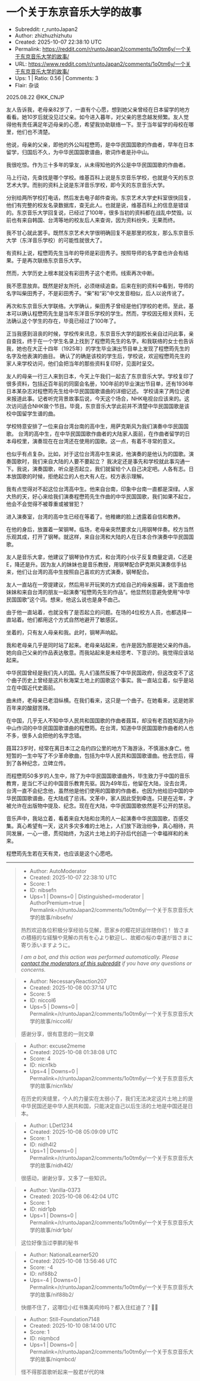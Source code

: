 # 一个关于东京音乐大学的故事

- Subreddit: r_runtoJapan2
- Author: zhizhuzhizhutu
- Created: 2025-10-07 22:38:10 UTC
- Permalink: https://reddit.com/r/runtoJapan2/comments/1o0tm6y/一个关于东京音乐大学的故事/
- URL: https://www.reddit.com/r/runtoJapan2/comments/1o0tm6y/一个关于东京音乐大学的故事/
- Ups: 1 | Ratio: 0.56 | Comments: 3
- Flair: 杂谈


2025.08.22 @KK_CNJP

友人告诉我，老母亲82岁了，一直有个心愿，想到她父亲曾经在日本留学的地方看看。她10岁后就没见过父亲。如今进入暮年，对父亲的思念越发频繁。友人觉得他有责任满足年迈母亲的心愿，希望我协助联络一下。至于当年留学的母校在哪里，他们也不清楚。

他说，母亲的父亲，即他的外公叫程懋筠，是中华民国国歌的作曲者，早年在日本留学，归国后不久，为中华民国国歌谱曲，歌词作者是孙中山。

我很吃惊。作为三十多年的挚友，从未得知他的外公是中华民国国歌的作曲者。

马上行动，先查找是哪个学校。维基百科上说是东京音乐学校，也就是今天的东京艺术大学。而别的资料上说是东洋音乐学校，即今天的东京音乐大学。

分别给两所学校打电话，然后发去电子邮件查询。东京艺术大学史料室很快回复，他们有完整的校友名录数据库，查无此人。也就是说，维基百科上的信息是错误的。东京音乐大学回复说，已经过了100年，很多当初的资料都在战乱中焚毁。以前也有来自韩国、台湾等地的校友后人来查询，因为资料纷失，无果而终。

我不甘心就此罢手。既然东京艺术大学很明确回复不是那里的校友，那么东京音乐大学（东洋音乐学校）的可能性就很大了。

有资料上说，程懋筠先生当年的导师是彩田秀子。按照导师的名字查也许会有结果。于是再次联络东京音乐大学。

然而，大学历史上根本就没有彩田秀子这个老师。线索再次中断。

我不愿意放弃。既然是好友所托，必须继续追查。后来在别的资料中看到，导师的名字叫柴田秀子，不是彩田秀子。“柴”和“彩”中文发音相似，后人以讹传讹了。

再次和东京音乐大学联络。大学确认，柴田秀子曾经是他们学校的老师。至此，基本可以确认程懋筠先生是当年东洋音乐学校的学生。然而，学校因无相关资料，无法确认这个学生的存在，毕竟已经过了100年了。

正当我感到沮丧的时候，学校传来讯息，东京音乐大学的副校长亲自过问此事，亲自查找，终于在一个学生名录上找到了程懋筠先生的名字。和我联络的女士也告诉我，她也在大正十四年（1925年）的学生毕业演出节目单上发现了程懋筠先生的名字及他表演的曲目。
确认了的确是该校的学生后，学校说，欢迎程懋筠先生的家人来学校访问，他们会把当年的那些资料复印好，见面时呈交。

友人的母亲一行三人来到日本，今天上午我们一起去了东京音乐大学。学校复印了很多资料，包括近百年前的同窗会名册，100年前的毕业演出节目单，还有1936年日本某杂志对程懋筠先生给中华民国国歌谱曲的详细记述。
学校请来了两位记者来报道此事。记者听完背景故事后说，今天这个场合，NHK电视台应该来的。这次访问适合NHK做个节目。毕竟，东京音乐大学此前并不清楚中华民国国歌是该校中国留学生谱的曲。

学校特意安排了一位来自台湾台南的高中生，用萨克斯风为我们演奏中华民国国歌。
台湾的高中生，在中华民国国歌作曲者的大陆家人面前，在作曲者留学的日本母校里，演奏现在在台湾还在使用的国歌。这一点，有着不寻常的意义。

也似乎有点复杂。比如，对于这位台湾高中生来说，他演奏的是他认为的国歌。演奏国歌时，我们来自大陆的人要不要起立？
我决定还是事先和学校就此事沟通一下。我说，演奏国歌，听众是否起立，我们就留给个人自己决定吧。人各有志。日本放国歌的时候，拒绝起立的人也大有人在。校方表示理解。

我有点觉得对不起这位台湾高中生。他来自台南，印象中台南一直都是深绿。人家大热的天，好心来给我们演奏程懋筠先生作曲的中华民国国歌，我们如果不起立，他会不会觉得不被尊重或被冒犯？

进入演奏室，台湾的高中生已经在等着了。他稚嫩的脸上透露着自信和教养。

在他的身后，放置着一架钢琴。临场，老母亲突然要求女儿用钢琴伴奏。校方当然乐观其成，打开了钢琴。就这样，来自台湾和大陆的人在日本合作演奏中华民国国歌。

友人是音乐大拿，他建议了钢琴协作方式，和台湾的小伙子反复商量定调，C还是E，降还是升。因为友人的妹妹也是音乐教授，用钢琴配合萨克斯风演奏信手拈来，他们让台湾的高中生按照自己喜欢的方式演奏，钢琴配合。

友人一直站在一旁提建议，然后用半开玩笑的方式给自己的母亲报幕，说下面由他妹妹和来自台湾的朋友一起演奏“程懋筠先生的作品”。他显然刻意避免使用“中华民国国歌”这个词。想来，他这么说也是身不由己。

由于他一直站着，也就没有了是否起立的问题。在场的4位校方人员，也都选择一直站着。他们都用这个方式自然地避开了敏感区。

坐着的，只有友人母亲和我。此时，钢琴声响起。

我和老母亲几乎是同时站了起来。老母亲站起来，也许是因为那是她父亲的作品，她向自己父亲的作品表达敬意。而我站起来是未经思考、下意识的。我觉得应该站起来。

中华民国曾经是我们先人的国。先人们虽然反叛了中华民国政府，但这改变不了这个曲子历史上曾经是这片秋海棠土地上的国歌这个事实。我一直站立着，似乎是站立在中国近代史面前。

曲未终，老母亲已老泪纵横。在我们看来，这只是一个曲子。在她看来，这是她家百年来的酸甜苦辣。

在中国，几乎无人不知中华人民共和国国歌的作曲者聂耳，却没有老百姓知道为孙中山作词的中华民国国歌谱曲的程懋筠。在台湾，知道中华民国国歌作曲者的人也不多，很多人会把他的名字念错。

聂耳23岁时，经常在离日本江之岛约四公里的地方下海游泳，不慎溺水身亡。他短暂的一生中写了不少革命歌曲，包括为中华人民共和国国歌谱曲。他去世后，得到了各种纪念，立碑立传。

而程懋筠50多岁的人生中，除了为中华民国国歌谱曲外，毕生致力于中国的音乐教育，是当仁不让的中国音乐教育先驱。因为49年后，他留在大陆，没去台湾，台湾一直不会纪念他，虽然他是他们使用的国歌的作曲者。也因为他给旧中国的中华民国国歌谱曲，在大陆成了忌讳。文革中，家人因此受到牵连。只是在近年，才被允许在出版物中提及、纪念。现在在大陆，中华民国国歌依然是不公开的禁忌。

音乐声中，我站立着，看着来自大陆和台湾的人一起演奏中华民国国歌，百感交集。真心希望有一天，这片多灾多难的土地上，人们放下政治纷争，真心相待，共同发展，一心一德，贯彻始终，为这片土地上的子孙后代创造一个幸福祥和的未来。

程懋筠先生若在天有灵，也应该是这个心愿吧。


---

> - Author: AutoModerator
> - Created: 2025-10-07 22:38:10 UTC
> - Score: 1
> - ID: nibsefn
> - Ups=1 | Downs=0 | Distinguished=moderator | AuthorPremium=true | Permalink=/r/runtoJapan2/comments/1o0tm6y/一个关于东京音乐大学的故事/nibsefn/
>
> 热烈欢迎各位积极分享经验与见解，愿家乡的樱花好运伴随你们！
> 皆さまの積極的な経験や見解の共有を心より歓迎し、故郷の桜の幸運が皆さまに寄り添いますように。
> 
> *I am a bot, and this action was performed automatically. Please [contact the moderators of this subreddit](/message/compose/?to=/r/runtoJapan2) if you have any questions or concerns.*

> - Author: NecessaryReaction207
> - Created: 2025-10-08 00:37:14 UTC
> - Score: 5
> - ID: niccol6
> - Ups=5 | Downs=0 | Permalink=/r/runtoJapan2/comments/1o0tm6y/一个关于东京音乐大学的故事/niccol6/
>
> 感谢分享，很有意思的一则文章

> - Author: excuse2meme
> - Created: 2025-10-08 01:38:08 UTC
> - Score: 4
> - ID: nicn1kb
> - Ups=4 | Downs=0 | Permalink=/r/runtoJapan2/comments/1o0tm6y/一个关于东京音乐大学的故事/nicn1kb/
>
> 在历史的夹缝里，个人的力量实在太弱小了，我们无法决定这片土地上的是中华民国还是中华人民共和国，只能决定自己以后生活的土地是中国还是日本。

> - Author: LDet1234
> - Created: 2025-10-08 05:09:09 UTC
> - Score: 1
> - ID: nidh4l2
> - Ups=1 | Downs=0 | Permalink=/r/runtoJapan2/comments/1o0tm6y/一个关于东京音乐大学的故事/nidh4l2/
>
> 很感动，谢谢分享，又多了一些知识。

> - Author: Vanilla-0373
> - Created: 2025-10-08 06:42:04 UTC
> - Score: 1
> - ID: nidr1pb
> - Ups=1 | Downs=0 | Permalink=/r/runtoJapan2/comments/1o0tm6y/一个关于东京音乐大学的故事/nidr1pb/
>
> 这位好像当过李鹏的秘书

> - Author: NationalLearner520
> - Created: 2025-10-08 13:56:46 UTC
> - Score: -4
> - ID: nif88b2
> - Ups=-4 | Downs=0 | Permalink=/r/runtoJapan2/comments/1o0tm6y/一个关于东京音乐大学的故事/nif88b2/
>
> 快绷不住了，这哪位小红书集美鸡帅吗？都入住红迪了？🤣🤣

> - Author: Still-Foundation7148
> - Created: 2025-10-10 08:14:00 UTC
> - Score: 1
> - ID: niqmbcd
> - Ups=1 | Downs=0 | Permalink=/r/runtoJapan2/comments/1o0tm6y/一个关于东京音乐大学的故事/niqmbcd/
>
> 怪不得那首歌听起来一股君が代的味
